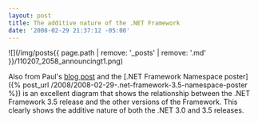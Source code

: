 ```yaml
---
layout: post
title: The additive nature of the .NET Framework
date: '2008-02-29 21:37:12 -05:00'
---
```


![](/img/posts{{ page.path | remove: '_posts' | remove: '.md' }}/110207_2058_announcingt1.png)

Also from Paul's [blog post](http://blogs.msdn.com/pandrew/archive/2007/11/02/announcing-the-net-framework-3-5-commonly-used-types-and-namespaces-poster.aspx) and the [.NET Framework Namespace poster]({% post_url /2008/2008-02-29-.net-framework-3.5-namespace-poster %}) is an excellent diagram that shows the relationship between the .NET Framework 3.5 release and the other versions of the Framework. This clearly shows the additive nature of both the .NET 3.0 and 3.5 releases.
